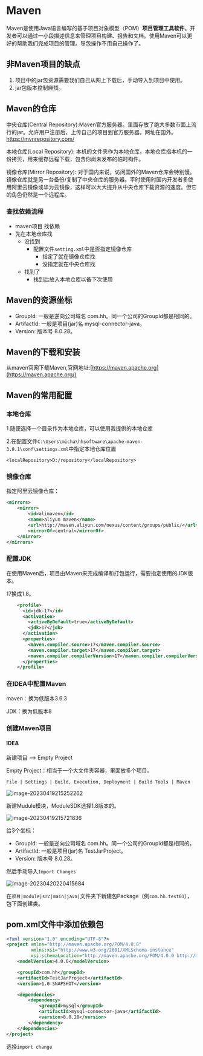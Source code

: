 # Maven

Maven是使用Java语言编写的基于项目对象模型（POM）**项目管理工具软件**。开发者可以通过一小段描述信息来管理项目构建、报告和文档。使用Maven可以更好的帮助我们完成项目的管理。导包操作不用自己操作了。

## 非Maven项目的缺点

1. 项目中的jar包资源需要我们自己从网上下载后，手动导入到项目中使用。
2. jar包版本控制麻烦。

## Maven的仓库

中央仓库(Central Repository):Maven官方服务器。里面存放了绝大多数市面上流行的jar。允许用户注册后，上传自己的项目到官方服务器。网址在国外。https://mvnrepository.com/

本地仓库(Local Repository): 本机的文件夹作为本地仓库，本地仓库指本机的一份拷贝，用来缓存远程下载，包含你尚未发布的临时构件。

镜像仓库(Mirror Repository): 对于国内来说，访问国外的Maven仓库会特别慢。镜像仓库就是另一台备份/复制了中央仓库的服务器。平时使用时国内开发者多使用阿里云镜像或华为云镜像，这样可以大大提升从中央仓库下载资源的速度。但它的角色仍然是一个远程库。

### 查找依赖流程

- maven项目 找依赖
- 先在本地仓库找
  - 没找到
    - 配置文件`setting.xml`中是否指定镜像仓库
      - 指定了就在镜像仓库找
      - 没指定就在中央仓库找
  - 找到了
    - 找到后放入本地仓库以备下次使用

## Maven的资源坐标

- GroupId: 一般是逆向公司域名 com.hh。同一个公司的GroupId都是相同的。
- ArtifactId: 一般是项目(jar)名 mysql-connector-java。
- Version: 版本号 8.0.28。

## Maven的下载和安装

从maven官网下载Maven,官网地址:[https://maven.apache.org](https://maven.apache.org/)

## Maven的常用配置

### 本地仓库

1.随便选择一个目录作为本地仓库，可以使用我提供的本地仓库

2.在配置文件`C:\Users\micha\hhsoftware\apache-maven-3.9.1\conf\settings.xml`中指定本地仓库位置

`<localRepository>D:/repository</localRepository>`

### 镜像仓库

指定阿里云镜像仓库：

```xml
<mirrors> 
    <mirror>  
        <id>alimaven</id> 
        <name>aliyun maven</name>   
        <url>http://maven.aliyun.com/nexus/content/groups/public/</url>   
        <mirrorOf>central</mirrorOf> 
    </mirror>
</mirrors>
```

### 配置JDK

在使用Maven后，项目由Maven来完成编译和打包运行，需要指定使用的JDK版本。

17换成1.8。

```xml
    <profile>
      <id>jdk-17</id>
      <activation>
        <activeByDefault>true</activeByDefault>
        <jdk>17</jdk>
      </activation>
      <properties>
        <maven.compiler.source>17</maven.compiler.source>
        <maven.compiler.target>17</maven.compiler.target>
        <maven.compiler.compilerVersion>17</maven.compiler.compilerVersion>
      </properties>
    </profile>
```

### 在IDEA中配置Maven

maven：换为低版本3.6.3

JDK：换为低版本8

### 创建Maven项目

#### IDEA

新建项目 --> Empty Project

Empty Project：相当于一个大文件夹容器，里面放多个项目。

`File | Settings | Build, Execution, Deployment | Build Tools | Maven`

![image-20230419215252262](assets/image-20230419215252262.png)

新建Mudule模块，ModuleSDK选择1.8版本的。

![image-20230419215721836](assets/image-20230419215721836.png)

给3个坐标：

- GroupId: 一般是逆向公司域名 com.hh。同一个公司的GroupId都是相同的。
- ArtifactId: 一般是项目(jar)名 TestJarProject。
- Version: 版本号 8.0.28。

然后手动导入`Import Changes`

![image-20230420220415684](assets/image-20230420220415684.png)

在`项目|module|src|main|java|`文件夹下新建包Package（例`com.hh.test01`），包下面创建类。

## pom.xml文件中添加依赖包

```xml
<?xml version="1.0" encoding="UTF-8"?>
<project xmlns="http://maven.apache.org/POM/4.0.0"
         xmlns:xsi="http://www.w3.org/2001/XMLSchema-instance"
         xsi:schemaLocation="http://maven.apache.org/POM/4.0.0 http://maven.apache.org/xsd/maven-4.0.0.xsd">
    <modelVersion>4.0.0</modelVersion>

    <groupId>com.hh</groupId>
    <artifactId>TestJarProject</artifactId>
    <version>1.0-SNAPSHOT</version>

    <dependencies>
        <dependency>
            <groupId>mysql</groupId>
            <artifactId>mysql-connector-java</artifactId>
            <version>8.0.28</version>
        </dependency>
    </dependencies>
</project>
```

选择`import change`

